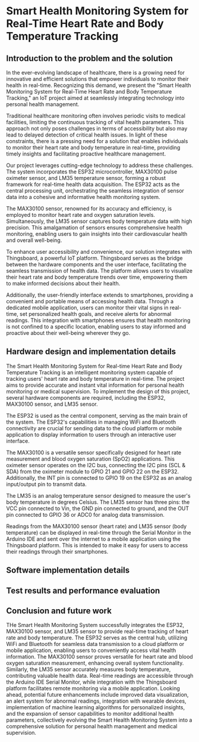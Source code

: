 # Smart Health Monitoring System for Real-Time Heart Rate and Body Temperature Tracking

## Introduction to the problem and the solution

In the ever-evolving landscape of healthcare, there is a growing need for innovative and efficient solutions that empower individuals to monitor their health in real-time. Recognizing this demand, we present the "Smart Health Monitoring System for Real-Time Heart Rate and Body Temperature Tracking," an IoT project aimed at seamlessly integrating technology into personal health management.

Traditional healthcare monitoring often involves periodic visits to medical facilities, limiting the continuous tracking of vital health parameters. This approach not only poses challenges in terms of accessibility but also may lead to delayed detection of critical health issues. In light of these constraints, there is a pressing need for a solution that enables individuals to monitor their heart rate and body temperature in real-time, providing timely insights and facilitating proactive healthcare management.

Our project leverages cutting-edge technology to address these challenges. The system incorporates the ESP32 microcontroller, MAX30100 pulse oximeter sensor, and LM35 temperature sensor, forming a robust framework for real-time health data acquisition. The ESP32 acts as the central processing unit, orchestrating the seamless integration of sensor data into a cohesive and informative health monitoring system.

The MAX30100 sensor, renowned for its accuracy and efficiency, is employed to monitor heart rate and oxygen saturation levels. Simultaneously, the LM35 sensor captures body temperature data with high precision. This amalgamation of sensors ensures comprehensive health monitoring, enabling users to gain insights into their cardiovascular health and overall well-being.

To enhance user accessibility and convenience, our solution integrates with Thingsboard, a powerful IoT platform. Thingsboard serves as the bridge between the hardware components and the user interface, facilitating the seamless transmission of health data. The platform allows users to visualize their heart rate and body temperature trends over time, empowering them to make informed decisions about their health.

Additionally, the user-friendly interface extends to smartphones, providing a convenient and portable means of accessing health data. Through a dedicated mobile application, users can monitor their vital signs in real-time, set personalized health goals, and receive alerts for abnormal readings. This integration with smartphones ensures that health monitoring is not confined to a specific location, enabling users to stay informed and proactive about their well-being wherever they go.

## Hardware design and implementation details

The Smart Health Monitoring System for Real-time Heart Rate and Body Temperature Tracking is an intelligent monitoring system capable of tracking users' heart rate and body temperature in real-time. The project aims to provide accurate and instant vital information for personal health monitoring or medical supervision. To implement the design of this project, several hardware components are required, including the ESP32, MAX30100 sensor, and LM35 sensor.

The ESP32 is used as the central component, serving as the main brain of the system. The ESP32's capabilities in managing WiFi and Bluetooth connectivity are crucial for sending data to the cloud platform or mobile application to display information to users through an interactive user interface.

The MAX30100 is a versatile sensor specifically designed for heart rate measurement and blood oxygen saturation (SpO2) applications. This oximeter sensor operates on the I2C bus, connecting the I2C pins (SCL & SDA) from the oximeter module to GPIO 21 and GPIO 22 on the ESP32. Additionally, the INT pin is connected to GPIO 19 on the ESP32 as an analog input/output pin to transmit data.

The LM35 is an analog temperature sensor designed to measure the user's body temperature in degrees Celsius. The LM35 sensor has three pins: the VCC pin connected to Vin, the GND pin connected to ground, and the OUT pin connected to GPIO 36 or ADC0 for analog data transmission.

Readings from the MAX30100 sensor (heart rate) and LM35 sensor (body temperature) can be displayed in real-time through the Serial Monitor in the Arduino IDE and sent over the internet to a mobile application using the Thingsboard platform. This is intended to make it easy for users to access their readings through their smartphones.

## Software implementation details

## Test results and performance evaluation

## Conclusion and future work

THe Smart Health Monitoring System successfully integrates the ESP32, MAX30100 sensor, and LM35 sensor to provide real-time tracking of heart rate and body temperature. The ESP32 serves as the central hub, utilizing WiFi and Bluetooth for seamless data transmission to a cloud platform or mobile application, enabling users to conveniently access vital health information. The MAX30100 sensor proves versatile for heart rate and blood oxygen saturation measurement, enhancing overall system functionality. Similarly, the LM35 sensor accurately measures body temperature, contributing valuable health data. Real-time readings are accessible through the Arduino IDE Serial Monitor, while integration with the Thingsboard platform facilitates remote monitoring via a mobile application. Looking ahead, potential future enhancements include improved data visualization, an alert system for abnormal readings, integration with wearable devices, implementation of machine learning algorithms for personalized insights, and the expansion of sensor capabilities to monitor additional health parameters, collectively evolving the Smart Health Monitoring System into a comprehensive solution for personal health management and medical supervision.